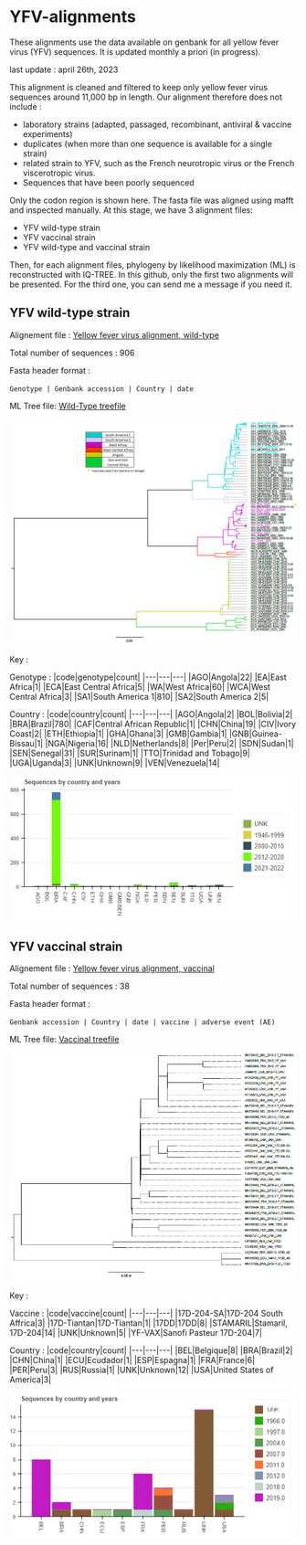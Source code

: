 # YFV-alignments
These alignments use the data available on genbank for all yellow fever virus (YFV) sequences. It is updated monthly a priori (in progress).

last update : april 26th, 2023

This alignment is cleaned and filtered to keep only yellow fever virus sequences around 11,000 bp in length. Our alignment therefore does not include :
* laboratory strains (adapted, passaged, recombinant, antiviral & vaccine experiments)
* duplicates (when more than one sequence is available for a single strain)
* related strain to YFV, such as the French neurotropic virus or the French viscerotropic virus.
* Sequences that have been poorly sequenced

Only the codon region is shown here. The fasta file was aligned using mafft and inspected manually. At this stage, we have 3 alignment files:
* YFV wild-type strain
* YFV vaccinal strain
* YFV wild-type and vaccinal strain

Then, for each alignment files, phylogeny by likelihood maximization (ML) is reconstructed with IQ-TREE. In this github, only the first two alignments will be presented. For the third one, you can send me a message if you need it.

## YFV wild-type strain
Alignement file : [Yellow fever virus alignment, wild-type](https://github.com/Snseli/YFV-alignments/blob/main/Yellow%20fever%20alignements/YFV-WildType-alignements.fasta)

Total number of sequences : 906

Fasta header format : 

`Genotype | Genbank accession | Country | date`

ML Tree file: [Wild-Type treefile](https://github.com/Snseli/YFV-alignments/blob/main/yellow%20fever%20WT%20treefile/YFV-WildType-alignements.fasta.treefile)

![image](https://github.com/Snseli/YFV-alignments/blob/main/PNG/YFV-WildType-treefile.png)


Key :

Genotype :
|code|genotype|count|
|---|---|---|
|AGO|Angola|22|
|EA|East Africa|1|
|ECA|East Central Africa|5|
|WA|West Africa|60|
|WCA|West Central Africa|3|
|SA1|South America 1|810|
|SA2|South America 2|5|

Country :
|code|country|count|
|---|---|---|
|AGO|Angola|2|
|BOL|Bolivia|2|
|BRA|Brazil|780|
|CAF|Central African Republic|1|
|CHN|China|19|
|CIV|Ivory Coast|2|
|ETH|Ethiopia|1|
|GHA|Ghana|3|
|GMB|Gambia|1|
|GNB|Guinea-Bissau|1|
|NGA|Nigeria|16|
|NLD|Netherlands|8|
|Per|Peru|2|
|SDN|Sudan|1|
|SEN|Senegal|31|
|SUR|Surinam|1|
|TTO|Trinidad and Tobago|9|
|UGA|Uganda|3|
|UNK|Unknown|9|
|VEN|Venezuela|14|

![image](https://github.com/Snseli/YFV-alignments/blob/main/PNG/YFV-WildType-country_years.png)


## YFV vaccinal strain
Alignement file : [Yellow fever virus alignment, vaccinal](https://github.com/Snseli/YFV-alignments/blob/main/Yellow%20fever%20alignements/YFV-Vaccine-alignments.fasta)

Total number of sequences : 38

Fasta header format : 

`Genbank accession | Country | date | vaccine | adverse event (AE)`

ML Tree file: [Vaccinal treefile](https://github.com/Snseli/YFV-alignments/blob/main/yellow%20fever%20vaccine%20treefile/YFV-Vaccine-alignments.fasta.treefile)

![image](https://github.com/Snseli/YFV-alignments/blob/main/PNG/YFV-vaccine-treefile.PNG)


Key :

Vaccine :
|code|vaccine|count|
|---|---|---|
|17D-204-SA|17D-204 South Affrica|3|
|17D-Tiantan|17D-Tiantan|1|
|17DD|17DD|8|
|STAMARIL|Stamaril, 17D-204|14|
|UNK|Unknown|5|
|YF-VAX|Sanofi Pasteur 17D-204|7|

Country :
|code|country|count|
|---|---|---|
|BEL|Belgique|8|
|BRA|Brazil|2|
|CHN|China|1|
|ECU|Ecudador|1|
|ESP|Espagna|1|
|FRA|France|6|
|PER|Peru|3|
|RUS|Russia|1|
|UNK|Unknown|12|
|USA|United States of America|3|

![image](https://github.com/Snseli/YFV-alignments/blob/main/PNG/YFV-vaccine-country_years.png)

